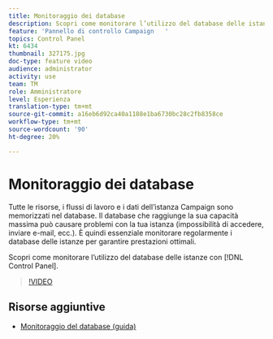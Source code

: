 ```yaml
---
title: Monitoraggio dei database
description: Scopri come monitorare l’utilizzo del database delle istanze.
feature: 'Pannello di controllo Campaign   '
topics: Control Panel
kt: 6434
thumbnail: 327175.jpg
doc-type: feature video
audience: administrator
activity: use
team: TM
role: Amministratore
level: Esperienza
translation-type: tm+mt
source-git-commit: a16eb6d92ca40a1188e1ba6730bc28c2fb8358ce
workflow-type: tm+mt
source-wordcount: '90'
ht-degree: 20%

---
```



# Monitoraggio dei database

Tutte le risorse, i flussi di lavoro e i dati dell’istanza Campaign sono memorizzati nel database. Il database che raggiunge la sua capacità massima può causare problemi con la tua istanza (impossibilità di accedere, inviare e-mail, ecc.). È quindi essenziale monitorare regolarmente i database delle istanze per garantire prestazioni ottimali.

Scopri come monitorare l’utilizzo del database delle istanze con [!DNL Control Panel].

>[!VIDEO](https://video.tv.adobe.com/v/327175?quality=12)

## Risorse aggiuntive

* [Monitoraggio del database (guida)](https://experienceleague.adobe.com/docs/control-panel/using/performance-monitoring/database-monitoring.html?lang=en#performance-monitoring)
